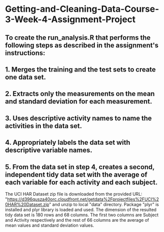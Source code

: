 # Getting-and-Cleaning-Data-Course-3-Week-4-Assignment-Project
## To create the run_analysis.R that performs the following steps as described in the assignment's instructions:
## 1.	Merges the training and the test sets to create one data set.
## 2.	Extracts only the measurements on the mean and standard deviation for each measurement.
## 3.	Uses descriptive activity names to name the activities in the data set.
## 4.	Appropriately labels the data set with descriptive variable names.
## 5.	From the data set in step 4, creates a second, independent tidy data set with the average of each variable for each activity and each subject. 

The UCI HAR Dataset zip file is downloaded from the provided URL: "https://d396qusza40orc.cloudfront.net/getdata%2Fprojectfiles%2FUCI%20HAR%20Dataset.zip" and unzip to local "data" directory.
Package "plyr" is installed and plyr library is loaded and used.
The dimension of the resulted tidy data set is 180 rows and 68 columns. The first two columns are Subject and Activity respectively and the rest of 66 columns are the average of mean values and standard deviation values.
